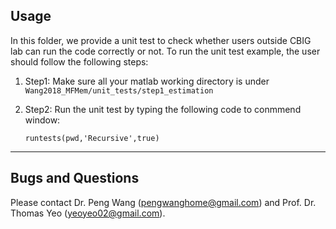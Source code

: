 
## Usage

In this folder, we provide a unit test to check whether users outside CBIG lab can run the code correctly or not.
To run the unit test example, the user should follow the following steps:

1. Step1: Make sure all your matlab working directory is under `Wang2018_MFMem/unit_tests/step1_estimation`
2. Step2: Run the unit test by typing the following code to conmmend window:

    `runtests(pwd,'Recursive',true)`

----


## Bugs and Questions

Please contact Dr. Peng Wang (pengwanghome@gmail.com) and Prof. Dr. Thomas Yeo (yeoyeo02@gmail.com).

